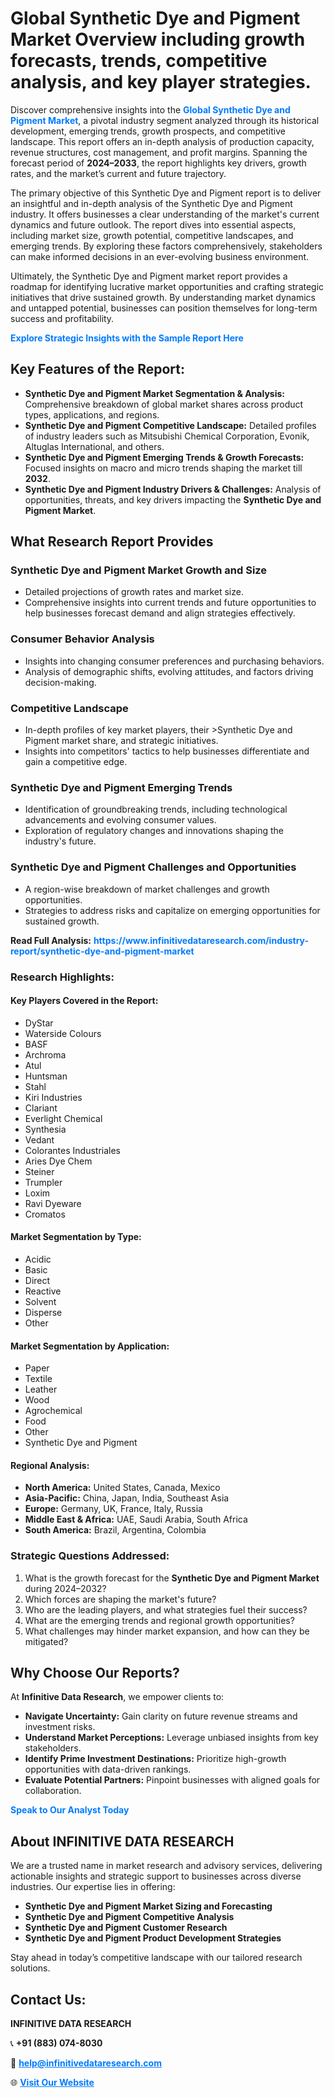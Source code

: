 <h1>Global Synthetic Dye and Pigment Market Overview including growth forecasts, trends, competitive analysis, and key player strategies.</h1>
<p>
Discover comprehensive insights into the 
<a href="https://www.infinitivedataresearch.com/industry-report/synthetic-dye-and-pigment-market" rel="dofollow" style="color: #007BFF; text-decoration: none;"><strong>Global Synthetic Dye and Pigment Market</strong></a>, a pivotal industry segment analyzed through its historical development, emerging trends, growth prospects, and competitive landscape. This report offers an in-depth analysis of production capacity, revenue structures, cost management, and profit margins. Spanning the forecast period of <strong>2024–2033</strong>, the report highlights key drivers, growth rates, and the market’s current and future trajectory.
</p>
<p>
The primary objective of this Synthetic Dye and Pigment report is to deliver an insightful and in-depth analysis of the Synthetic Dye and Pigment industry. It offers businesses a clear understanding of the market's current dynamics and future outlook. The report dives into essential aspects, including market size, growth potential, competitive landscapes, and emerging trends. By exploring these factors comprehensively, stakeholders can make informed decisions in an ever-evolving business environment.
</p>
<p>
Ultimately, the Synthetic Dye and Pigment market report provides a roadmap for identifying lucrative market opportunities and crafting strategic initiatives that drive sustained growth. By understanding market dynamics and untapped potential, businesses can position themselves for long-term success and profitability.
</p>
<p>
<a href="https://www.infinitivedataresearch.com/request-sample/reportId=102242" style="color: #007BFF; text-decoration: none;"><strong>Explore Strategic Insights with the Sample Report Here</strong></a>
</p>

<h2>Key Features of the Report:</h2>
<ul>
<li><strong>Synthetic Dye and Pigment Market Segmentation & Analysis:</strong> Comprehensive breakdown of global market shares across product types, applications, and regions.</li>
<li><strong>Synthetic Dye and Pigment Competitive Landscape:</strong> Detailed profiles of industry leaders such as Mitsubishi Chemical Corporation, Evonik, Altuglas International, and others.</li>
<li><strong>Synthetic Dye and Pigment Emerging Trends & Growth Forecasts:</strong> Focused insights on macro and micro trends shaping the market till <strong>2032</strong>.</li>
<li><strong>Synthetic Dye and Pigment Industry Drivers & Challenges:</strong> Analysis of opportunities, threats, and key drivers impacting the <strong>Synthetic Dye and Pigment Market</strong>.</li>
</ul>

<h2>What Research Report Provides</h2>
<h3>Synthetic Dye and Pigment Market Growth and Size</h3>
<ul>
<li>Detailed projections of growth rates and market size.</li>
<li>Comprehensive insights into current trends and future opportunities to help businesses forecast demand and align strategies effectively.</li>
</ul>

<h3>Consumer Behavior Analysis</h3>
<ul>
<li>Insights into changing consumer preferences and purchasing behaviors.</li>
<li>Analysis of demographic shifts, evolving attitudes, and factors driving decision-making.</li>
</ul>

<h3>Competitive Landscape</h3>
<ul>
<li>In-depth profiles of key market players, their >Synthetic Dye and Pigment market share, and strategic initiatives.</li>
<li>Insights into competitors' tactics to help businesses differentiate and gain a competitive edge.</li>
</ul>

<h3>Synthetic Dye and Pigment Emerging Trends</h3>
<ul>
<li>Identification of groundbreaking trends, including technological advancements and evolving consumer values.</li>
<li>Exploration of regulatory changes and innovations shaping the industry's future.</li>
</ul>

<h3>Synthetic Dye and Pigment Challenges and Opportunities</h3>
<ul>
<li>A region-wise breakdown of market challenges and growth opportunities.</li>
<li>Strategies to address risks and capitalize on emerging opportunities for sustained growth.</li>
</ul>
<p><strong>Read Full Analysis:</strong> <a href="https://www.infinitivedataresearch.com/industry-report/synthetic-dye-and-pigment-market" rel="dofollow" style="color: #007BFF; text-decoration: none;"><strong>https://www.infinitivedataresearch.com/industry-report/synthetic-dye-and-pigment-market</strong></a></p>
<h3>Research Highlights:</h3>
<h4>Key Players Covered in the Report:</h4>
<ul><li>DyStar</li><li>Waterside Colours</li><li>BASF</li><li>Archroma</li><li>Atul</li><li>Huntsman</li><li>Stahl</li><li>Kiri Industries</li><li>Clariant</li><li>Everlight Chemical</li><li>Synthesia</li><li>Vedant</li><li>Colorantes Industriales</li><li>Aries Dye Chem</li><li>Steiner</li><li>Trumpler</li><li>Loxim</li><li>Ravi Dyeware</li><li>Cromatos</li></ul>
<h4>Market Segmentation by Type:</h4>
<ul><li>Acidic</li><li>Basic</li><li>Direct</li><li>Reactive</li><li>Solvent</li><li>Disperse</li><li>Other</li></ul>
<h4>Market Segmentation by Application:</h4>
<ul><li>Paper</li><li>Textile</li><li>Leather</li><li>Wood</li><li>Agrochemical</li><li>Food</li><li>Other</li><li>Synthetic Dye and Pigment</li></ul>

<h4>Regional Analysis:</h4>
<ul>
<li><strong>North America:</strong> United States, Canada, Mexico</li>
<li><strong>Asia-Pacific:</strong> China, Japan, India, Southeast Asia</li>
<li><strong>Europe:</strong> Germany, UK, France, Italy, Russia</li>
<li><strong>Middle East & Africa:</strong> UAE, Saudi Arabia, South Africa</li>
<li><strong>South America:</strong> Brazil, Argentina, Colombia</li>
</ul>

<h3>Strategic Questions Addressed:</h3>
<ol>
<li>What is the growth forecast for the <strong>Synthetic Dye and Pigment Market</strong> during 2024–2032?</li>
<li>Which forces are shaping the market's future?</li>
<li>Who are the leading players, and what strategies fuel their success?</li>
<li>What are the emerging trends and regional growth opportunities?</li>
<li>What challenges may hinder market expansion, and how can they be mitigated?</li>
</ol>

<h2>Why Choose Our Reports?</h2>
<p>At <strong>Infinitive Data Research</strong>, we empower clients to:</p>
<ul>
<li><strong>Navigate Uncertainty:</strong> Gain clarity on future revenue streams and investment risks.</li>
<li><strong>Understand Market Perceptions:</strong> Leverage unbiased insights from key stakeholders.</li>
<li><strong>Identify Prime Investment Destinations:</strong> Prioritize high-growth opportunities with data-driven rankings.</li>
<li><strong>Evaluate Potential Partners:</strong> Pinpoint businesses with aligned goals for collaboration.</li>
</ul>
<p><a href="https://www.infinitivedataresearch.com/industry-report/synthetic-dye-and-pigment-market" rel="dofollow" style="color: #007BFF; text-decoration: none;"><strong>Speak to Our Analyst Today</strong></a></p>

<h2>About INFINITIVE DATA RESEARCH</h2>
<p>We are a trusted name in market research and advisory services, delivering actionable insights and strategic support to businesses across diverse industries. Our expertise lies in offering:</p>
<ul>
<li><strong>Synthetic Dye and Pigment Market Sizing and Forecasting</strong></li>
<li><strong>Synthetic Dye and Pigment Competitive Analysis</strong></li>
<li><strong>Synthetic Dye and Pigment Customer Research</strong></li>
<li><strong>Synthetic Dye and Pigment Product Development Strategies</strong></li>
</ul>
<p>Stay ahead in today’s competitive landscape with our tailored research solutions.</p>

<h2>Contact Us:</h2>
<p><strong>INFINITIVE DATA RESEARCH</strong></p>
<p>📞 <strong>+91 (883) 074-8030</strong></p>
<p>📧 <strong><a href="mailto:help@infinitivedataresearch.com" style="color: #007BFF;">help@infinitivedataresearch.com</a></strong></p>
<p>🌐 <strong><a href="https://www.infinitivedataresearch.com" rel="dofollow" style="color: #007BFF;">Visit Our Website</a></strong></p>